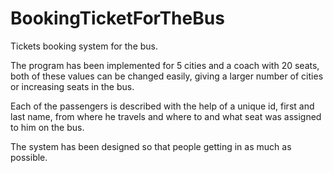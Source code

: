 # BookingTicketForTheBus
Tickets booking system for the bus.

The program has been implemented for 5 cities and a coach with 20 seats, both of these values ​​can be changed easily, giving a larger number of cities or increasing seats in the bus.

Each of the passengers is described with the help of a unique id, first and last name, from where he travels and where to and what seat was assigned to him on the bus.

The system has been designed so that people getting in as much as possible.
